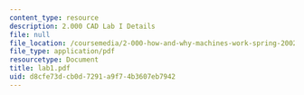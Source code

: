 ```yaml
---
content_type: resource
description: 2.000 CAD Lab I Details
file: null
file_location: /coursemedia/2-000-how-and-why-machines-work-spring-2002/d8cfe73dcb0d7291a9f74b3607eb7942_lab1.pdf
file_type: application/pdf
resourcetype: Document
title: lab1.pdf
uid: d8cfe73d-cb0d-7291-a9f7-4b3607eb7942
---
```

